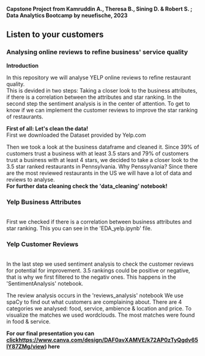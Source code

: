 **Capstone Project from Kamruddin A., Theresa B.,  Sining D. & Robert S. ; Data Analytics Bootcamp by neuefische, 2023**

## Listen to your  customers

### Analysing online reviews to refine business' service quality


**Introduction**

In this repository we will analyse YELP online reviews to refine restaurant quality. 
<br>
This is devided in two steps: Taking a closer look to the business attributes, if there is a correlation between the attributes and star ranking.
In the second step the sentiment analysis is in the center of attention. To get to know if we can implement the customer reviews to improve the star ranking of restaurants.

**First of all: Let's clean the data!**
<br>
First we downloaded the Dataset provided by Yelp.com

Then we took a look at the business dataframe and cleaned it.
Since 39% of customers trust a business with at least 3.5 stars and 79% of customers trust a business with at least 4 stars, we decided to take a closer look to the 3.5 star ranked restaurants in Pennsylvania. Why Penssylvania? Since there are the most reviewed restaurants in the US we will have a lot of data and reviews to analyse.
<br>
**For further data cleaning check the 'data_cleaning' notebook!**
<br>
### Yelp Business Attributes
<br>
First we checked if there is a correlation between business attributes and star ranking.
This you can see in the 'EDA_yelp.ipynb' file.

### Yelp Customer Reviews
<br>
In the last step we used sentiment analysis to check the customer reviews for potential for improvement. 3.5 rankings could be positive or negative, that is why we first filtered to the negativ ones. This happens in the 'SentimentAnalysis' notebook.

The review analysis occurs in the 'reviews_analysis' notebook 
We use spaCy to find out what customers are complaining about.
There are 4 categories we analysed: food, service, ambience & location and price. To visualize the matches we used wordclouds. 
The most matches were found in food & service. 


**For our final presentation you can  [click](https://www.canva.com/design/DAF0avXAMVE/k72AP0zTyQgdv65lY87ZMg/view)https://www.canva.com/design/DAF0avXAMVE/k72AP0zTyQgdv65lY87ZMg/view) here**

